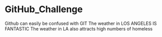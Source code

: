 # GitHub_Challenge 
Github can easily be confused with GIT
The weather in LOS ANGELES IS FANTASTIC
The weather in LA also attracts high numbers of homeless
